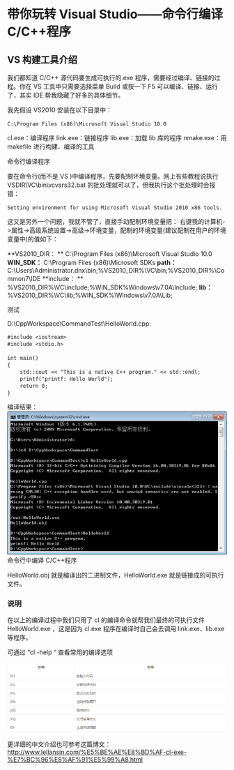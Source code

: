# 带你玩转 Visual Studio——命令行编译 C/C++程序

## VS 构建工具介绍

我们都知道 C/C++ 源代码要生成可执行的.exe 程序，需要经过编译、链接的过程。你在 VS 工具中只需要选择菜单 Build 或按一下 F5 可以编译、链接、运行了，其实 IDE 帮我隐藏了好多的具体细节。

我先假设 VS2010 安装在以下目录中：

```
C:\Program Files (x86)\Microsoft Visual Studio 10.0
```
cl.exe：编译程序 
link.exe：链接程序 
lib.exe：加载 lib 库的程序 
nmake.exe：用 makefile 进行构建、编译的工具

命令行编译程序

要在命令行(而不是 VS )中编译程序，先要配制环境变量。网上有些教程说执行 VSDIR\VC\bin\vcvars32.bat 的批处理就可以了，但我执行这个批处理时会报错：

```
Setting environment for using Microsoft Visual Studio 2010 x86 tools.
```
这又是另外一个问题，我就不管了，直接手动配制环境变量把： 
右键我的计算机->属性->高级系统设置->高级->环境变量，配制的环境变量(建议配制在用户的环境变量中)的值如下： 

**VS2010_DIR： **
C:\Program Files (x86)\Microsoft Visual Studio 10.0 
**WIN_SDK：** 
C:\Program Files (x86)\Microsoft SDKs 
**path：** 
C:\Users\Administrator.dnx\bin;%VS2010_DIR%\VC\bin;%VS2010_DIR%\Common7\IDE 
**include： **
%VS2010_DIR%\VC\include;%WIN_SDK%Windows\v7.0A\Include; 
**lib：** 
%VS2010_DIR%\VC\lib;%WIN_SDK%\Windows\v7.0A\Lib;

测试

D:\CppWorkspace\CommandTest\HelloWorld.cpp:
```
#include <iostream>
#include <stdio.h>

int main()
{
    std::cout << "This is a native C++ program." << std::endl;
    printf("printf: Hello World");
    return 0;
}
```
编译结果： 
![](images/99.png)
命令行中编译 C/C++程序

HelloWorld.obj 就是编译出的二进制文件，HelloWorld.exe 就是链接成的可执行文件。

### 说明

在以上的编译过程中我们只用了 cl 的编译命令就帮我们最终的可执行文件 HelloWorld.exe ，这是因为 cl.exe 程序在编译时自己会去调用 link.exe、lib.exe 等程序。
 
可通过 ”cl -help “ 查看常用的编译选项

![](images/100.png)

更详细的中文介绍也可参考这篇博文： 
http://www.lellansin.com/%E5%BE%AE%E8%BD%AF-cl-exe-%E7%BC%96%E8%AF%91%E5%99%A8.html
